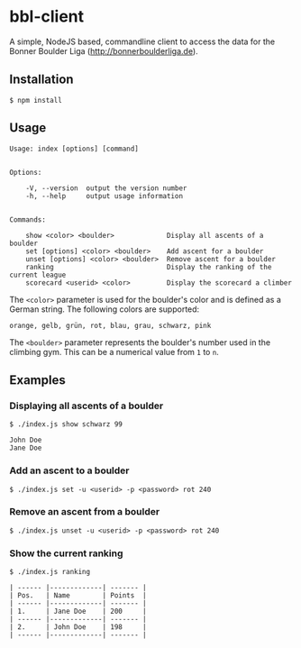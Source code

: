 # bbl-client

A simple, NodeJS based, commandline client to access the data for the Bonner Boulder Liga (http://bonnerboulderliga.de).

## Installation

    $ npm install

## Usage

    Usage: index [options] [command]


    Options:

        -V, --version  output the version number
        -h, --help     output usage information


    Commands:

        show <color> <boulder>             Display all ascents of a boulder
        set [options] <color> <boulder>    Add ascent for a boulder
        unset [options] <color> <boulder>  Remove ascent for a boulder
        ranking                            Display the ranking of the current league
        scorecard <userid> <color>         Display the scorecard a climber

The `<color>` parameter is used for the boulder's color and is defined as a German string. The following colors are supported:

`orange, gelb, grün, rot, blau, grau, schwarz, pink`

The `<boulder>` parameter represents the boulder's number used in the climbing gym. This can be a numerical value from `1` to `n`.

## Examples

### Displaying all ascents of a boulder

    $ ./index.js show schwarz 99

    John Doe
    Jane Doe

### Add an ascent to a boulder

    $ ./index.js set -u <userid> -p <password> rot 240

### Remove an ascent from a boulder

    $ ./index.js unset -u <userid> -p <password> rot 240

### Show the current ranking

    $ ./index.js ranking

    | ------ |-------------| ------- |
    | Pos.   | Name        | Points  |
    | ------ |-------------| ------- |
    | 1.     | Jane Doe    | 200     |   
    | ------ |-------------| ------- |
    | 2.     | John Doe    | 198     |
    | ------ |-------------| ------- |